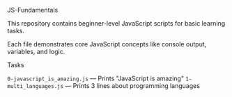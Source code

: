 JS-Fundamentals

This repository contains beginner-level JavaScript scripts for basic learning tasks.

Each file demonstrates core JavaScript concepts like console output, variables, and logic.

Tasks

`0-javascript_is_amazing.js` — Prints "JavaScript is amazing"
`1-multi_languages.js` — Prints 3 lines about programming languages
